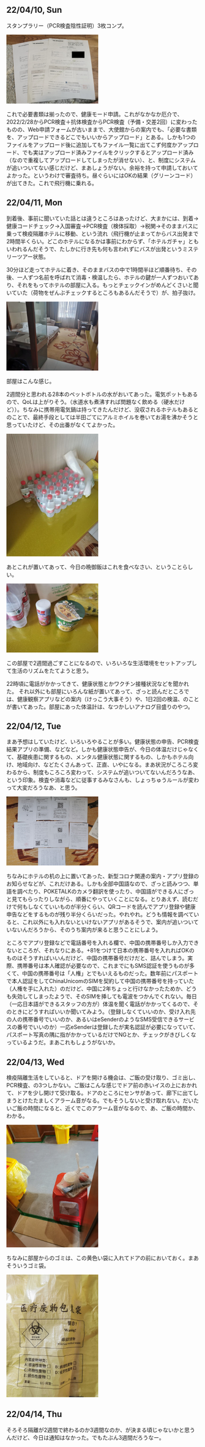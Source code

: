## 22/04/10, Sun

スタンプラリー（PCR検査陰性証明）3枚コンプ。

<img src="https://github.com/akita11/SZdiary/blob/main/diary/photo/2022-04-10_07.59.41.jpg" width="240px">

これで必要書類は揃ったので、健康モード申請。これがなかなか厄介で、2022/2/28からPCR検査＋抗体検査からPCR検査（予備・交差2回）に変わったものの、Web申請フォームが古いままで、大使館からの案内でも、「必要な書類を、アップロードできるどこでもいいからアップロード」とある。しかも1つのファイルをアップロード後に追加してもファイル一覧に出てこず何度かアップロード、でも実はアップロード済みファイルをクリックするとアップロード済み（なので重複してアップロードしてしまったが消せない）、と、制度にシステムが追いついてない感じだけど、まあしょうがない。余裕を持って申請しておいてよかった。というわけで審査待ち。昼ぐらいにはOKの結果（グリーンコード）が出てきた。これで飛行機に乗れる。


## 22/04/11, Mon

到着後、事前に聞いていた話とは違うところはあったけど、大まかには、到着→健康コードチェック→入国審査→PCR検査（検体採取）→税関→そのままバスに乗って検疫隔離ホテルに移動、という流れ（飛行機が止まってからバス出発まで2時間半くらい。どこのホテルになるかは事前にわからず、「ホテルガチャ」ともいわれるんだそうで、たしかに行き先も何も言われずにバスが出発というミステリーツアー状態。

30分ほど走ってホテルに着き、そのままバスの中で1時間半ほど順番待ち、その後、一人ずつ名前を呼ばれて消毒・検温したら、ホテルの鍵が一人ずつおいてあり、それをもってホテルの部屋に入る。もっとチェックインがめんどくさいと聞いていた（荷物をぜんぶチェックするところもあるんだそうで）が、拍子抜け。

<img src="https://github.com/akita11/SZdiary/blob/main/diary/photo/2022-04-11_17.44.13.jpg" width="240px">

部屋はこんな感じ。

2週間分と思われる28本のペットボトルの水がおいてあった。電気ポットもあるので、QoLは上がりそう。（水道水も煮沸すれば問題なく飲める（硬水だけど））。ちなみに携帯用電気鍋は持ってきたんだけど、没収されるホテルもあるとのことで、最終手段としては半田ごてにアルミホイルを巻いてお湯を沸かそうと思っていたけど、その出番がなくてよかった。

<img src="https://github.com/akita11/SZdiary/blob/main/diary/photo/2022-04-11_17.45.22.jpg" width="240px">

あとこれが置いてあって、今日の晩御飯はこれを食べなさい、ということらしい。

<img src="https://github.com/akita11/SZdiary/blob/main/diary/photo/2022-04-11_17.45.45.jpg" width="240px">

この部屋で2週間過ごすことになるので、いろいろな生活環境をセットアップして生活のリズムをたてようと思う。

22時頃に電話がかかってきて、健康状態とかワクチン接種状況などを聞かれた。
それ以外にも部屋にいろんな紙が置いてあって、ざっと読んだところでは、健康観察アプリなどの案内（けっこう大事そう）や、1日2回の検温、のことが書いてあった。部屋にあった体温計は、なつかしいアナログ目盛りのやつ。


## 22/04/12, Tue

まあ予想はしていたけど、いろいろやることが多い。健康状態の申告、PCR検査結果アプリの準備、などなど。しかも健康状態申告が、今日の体温だけじゃなくて、基礎疾患に関するもの、メンタル健康状態に関するもの、しかもホテル向け、地域向け、などたくさんあって、正直、いやになる。まあ状況がころころ変わるから、制度もころころ変わって、システムが追いついてないんだろうなあ、という印象。検査や消毒などに従事するみなさんも、しょっちゅうルールが変わって大変だろうなあ、と思う。

<img src="https://github.com/akita11/SZdiary/blob/main/diary/photo/2022-04-12_15.36.19.jpg" width="240px">

ちなみにホテルの机の上に置いてあった、新型コロナ関連の案内・アプリ登録のお知らせなどが、これだけある。しかも全部中国語なので、ざっと読みつつ、単語を調べたり、POKETALKのカメラ翻訳を使ったり、中国語ができる人にざっと見てもらったりしながら、順番にやっていくことになる。とりあえず、読むだけで何もしなくていいものが半分くらい、QRコードを読んでアプリ登録や健康申告などをするものが残り半分くらいだった。やれやれ。どうも情報を調べていると、これ以外にも入れないといけないアプリがあるそうで、案内が追いついていないんだろうから、そのうち案内が来ると思うことにしよう。

ところでアプリ登録などで電話番号を入れる欄で、中国の携帯番号しか入力できないところが、それなりにある。+81をつけて日本の携帯番号を入れればOKのものはそうすればいいんだけど、中国の携帯番号だけだと、詰んでしまう。実際、携帯番号は本人確認が必要なので、これまでにもSMS認証を使うものが多くて、中国の携帯番号は「人権」とでもいえるものだった。数年前にパスポートで本人認証をしてChinaUnicomのSIMを契約して中国の携帯番号を持っていた（人権を手に入れた）のだけど、中国に2年ちょっと行けなかったためか、どうも失効してしまったようで、そのSIMを挿しても電波をつかんでくれない。毎日（一応日本語ができるスタッフの方が）体温を聞く電話がかかってくるので、そのときにどうすればいいか聞いてみよう。（登録しなくていいのか、受け入れ先の人の携帯番号でいいのか、あるいはeSenderのようなSMS受信できるサービスの番号でいいのか）一応eSenderは登録したが実名認証が必要になっていて、パスポート写真の隅に指がかかっているだけでNGとか、チェックがきびしくなっているようだ。まあこれもしょうがないか。


## 22/04/13, Wed

検疫隔離生活をしていると、ドアを開ける機会は、ご飯の受け取り、ゴミ出し、PCR検査、の3つしかない。ご飯はこんな感じでドア前の赤いイスの上におかれて、ドアを少し開けて受け取る。ドアのところにセンサがあって、廊下に出てしまうとけたたましくアラーム音がなる。でもそうしないと受け取れない。だいたいご飯の時間になると、近くでこのアラーム音がなるので、あ、ご飯の時間か、わかる。

<img src="https://github.com/akita11/SZdiary/blob/main/diary/photo/2022-04-13_12.15.18.jpg" width="240px">

ちなみに部屋からのゴミは、この黄色い袋に入れてドアの前においておく。まあそういうゴミ袋。

<img src="https://github.com/akita11/SZdiary/blob/main/diary/photo/2022-04-13_17.11.30.jpg" width="240px">


## 22/04/14, Thu

そろそろ隔離が2週間で終わるのか3週間なのか、が決まる頃じゃないかと思うんだけど、今日は通知はなかった。でもたぶん3週間だろうなー。
